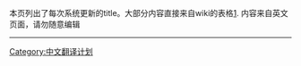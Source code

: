 本页列出了每次系统更新的title。大部分内容直接来自wiki的表格[1](http://yls8.mtheall.com/reports.php).
内容来自英文页面，请勿随意编辑

------------------------------------------------------------------------

[Category:中文翻译计划](Category:中文翻译计划 "wikilink")